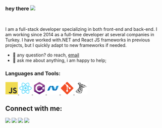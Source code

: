 ### hey there <img src="https://media.giphy.com/media/hvRJCLFzcasrR4ia7z/giphy.gif" width="25px">

<br />

I am a full-stack developer specializing in both front-end and back-end. I am working since 2014 as a full-time developer at several companies in Turkey. I have worked with.NET and React JS frameworks in previous projects, but I quickly adapt to new frameworks if needed.

- 💼 any question? do reach, [email](mailto:ebubekirguler06@gmail.com)
- 💬 ask me about anything, i am happy to help;

<h3 align="left">Languages and Tools:</h3>
<p align="left"> 
<a href="" target="_blank"> <img src="https://raw.githubusercontent.com/devicons/devicon/master/icons/javascript/javascript-original.svg" alt="javascript" width="40" height="40"/> </a> <a href="" target="_blank"> <img src="https://raw.githubusercontent.com/devicons/devicon/master/icons/react/react-original.svg" alt="React" width="40" height="40"/> </a><a href="" target="_blank"> <img src="https://raw.githubusercontent.com/devicons/devicon/master/icons/csharp/csharp-original.svg" alt="javascript" width="40" height="40"/> </a><a href="" target="_blank"> <img src="https://raw.githubusercontent.com/devicons/devicon/master/icons/dot-net/dot-net-original.svg" alt="javascript" width="40" height="40"/> </a><a href="" target="_blank"> <img src="https://raw.githubusercontent.com/devicons/devicon/master/icons/git/git-original.svg" alt="javascript" width="40" height="40"/> </a><a href="" target="_blank"> <img src="https://raw.githubusercontent.com/devicons/devicon/master/icons/microsoftsqlserver/microsoftsqlserver-plain.svg" alt="javascript" width="40" height="40"/> </a>
 </p>

## Connect with me:
<p align="left">
<a href = "https://www.linkedin.com/in/ebubekirguler"><img src="https://img.icons8.com/fluent/48/000000/linkedin.png"/></a>
<a href = "https://twitter.com/ebubekirguler06"><img src="https://img.icons8.com/fluent/48/000000/twitter.png"/></a>
<a href = "https://www.instagram.com/ebubekirguler06"><img src="https://img.icons8.com/fluent/48/000000/instagram-new.png"/></a>
<a href = "https://www.youtube.com/channel/ebubekirguler06"><img src="https://img.icons8.com/color/48/000000/youtube-play.png"/></a>
 
 </p>

